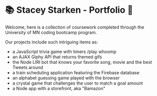 # :books: Stacey Starken - Portfolio :notebook:

Welcome, here is a collection of coursework completed through the University of MN coding bootcamp program.

Our projects include such intriguing items as:
* a JavaScript trivia game with timers /play whoomp
* an AJAX Giphy API that returns themed gifs
* the Node LIRI bot that knows your favorite song, movie and the best Tweets around
* a train scheduling application featuring the Firebase database
* an alphabet guessing game played with the browser
* a crystal game that challenges the user to match a goal amount
* a Node app with a storefront, aka "Bamazon"
